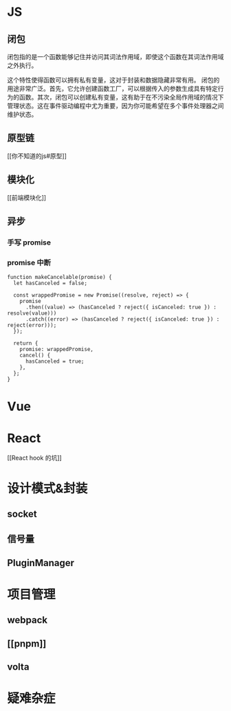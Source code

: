 
# JS

## 闭包
闭包指的是一个函数能够记住并访问其词法作用域，即使这个函数在其词法作用域之外执行。


这个特性使得函数可以拥有私有变量，这对于封装和数据隐藏非常有用。
闭包的用途非常广泛。首先，它允许创建函数工厂，可以根据传入的参数生成具有特定行为的函数。其次，闭包可以创建私有变量，这有助于在不污染全局作用域的情况下管理状态。这在事件驱动编程中尤为重要，因为你可能希望在多个事件处理器之间维护状态。


## 原型链
[[你不知道的js#原型]]

## 模块化
[[前端模块化]]

## 异步
### 手写 promise

### promise 中断
```
function makeCancelable(promise) {
  let hasCanceled = false;

  const wrappedPromise = new Promise((resolve, reject) => {
    promise
      .then((value) => (hasCanceled ? reject({ isCanceled: true }) : resolve(value)))
      .catch((error) => (hasCanceled ? reject({ isCanceled: true }) : reject(error)));
  });

  return {
    promise: wrappedPromise,
    cancel() {
      hasCanceled = true;
    },
  };
}
```


# Vue





# React

[[React hook 的坑]]



# 设计模式&封装

## socket


## 信号量


## PluginManager





# 项目管理

## webpack


## [[pnpm]]


## volta



# 疑难杂症

